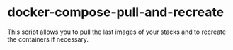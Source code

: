 # docker-compose-pull-and-recreate
This script allows you to pull the last images of your stacks and to recreate the containers if necessary.
